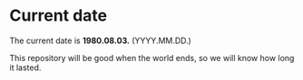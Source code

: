 # Current date

The current date is **1980.08.03.** (YYYY.MM.DD.)

This repository will be good when the world ends, so we will know how long it lasted.